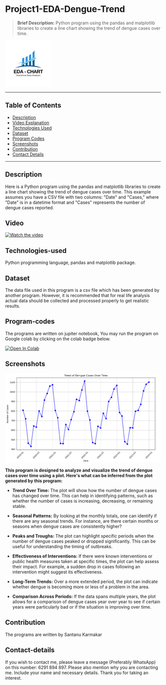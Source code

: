 # Project1-EDA-Dengue-Trend
> **Brief Description:** Python program using the pandas and matplotlib libraries to create a line chart showing the trend of dengue cases over time.

![Project Logo](EDADengue.jpg)

---

## Table of Contents

- [Description](#description)
- [Video Explanation](#video)
- [Technologies Used](#technologies-used)
- [Dataset](#dataset)
- [Program Codes ](#program-codes)
- [Screenshots](#screenshots)
- [Contribution](#contributipn)
- [Contact Details](#contact-details)

---

## Description

Here is a Python program using the pandas and matplotlib libraries to create a line chart showing the trend of dengue cases over time. This example assumes you have a CSV file with two columns: "Date" and "Cases," where "Date" is in a datetime format and "Cases" represents the number of dengue cases reported.

## Video

[![Watch the video](https://img.youtube.com/vi/0ARpa_4WSLU/hqdefault.jpg)](https://www.youtube.com/watch?v=0ARpa_4WSLU)

## Technologies-used

Python programming language, pandas and matplotlib package.

## Dataset

The data file used in this program is a csv file which has been generated by another program. However, it is recommended that for real life analysis actual data should be collected and processed properly to get realistic results.

## Program-codes

The programs are written on jupiter notebook, You may run the program on Google colab by clicking on the colab badge below.

[![Open In Colab](https://colab.research.google.com/assets/colab-badge.svg)](https://colab.research.google.com/github/fromsantanu/Project1-EDA-Dengue-Trend/blob/main/Project-1-Dengue-Trend-Over-Time.ipynb)

## Screenshots

![Program Output](output.png)

**This program is designed to analyze and visualize the trend of dengue cases over time using a plot. Here's what can be inferred from the plot generated by this program:**

- **Trend Over Time:** The plot will show how the number of dengue cases has changed over time. This can help in identifying patterns, such as whether the number of cases is increasing, decreasing, or remaining stable.

- **Seasonal Patterns:** By looking at the monthly totals, one can identify if there are any seasonal trends. For instance, are there certain months or seasons when dengue cases are consistently higher?

- **Peaks and Troughs:** The plot can highlight specific periods when the number of dengue cases peaked or dropped significantly. This can be useful for understanding the timing of outbreaks.

- **Effectiveness of Interventions:** If there were known interventions or public health measures taken at specific times, the plot can help assess their impact. For example, a sudden drop in cases following an intervention might suggest its effectiveness.

- **Long-Term Trends:** Over a more extended period, the plot can indicate whether dengue is becoming more or less of a problem in the area.

- **Comparison Across Periods:** If the data spans multiple years, the plot allows for a comparison of dengue cases year over year to see if certain years were particularly bad or if the situation is improving over time.

## Contribution

The programs are written by Santanu Karmakar

## Contact-details

If you wish to contact me, please leave a message (Preferably WhatsApp) on this number: 6291 894 897.
Please also mention why you are contacting me. Include your name and necessary details.
Thank you for taking an interest.
